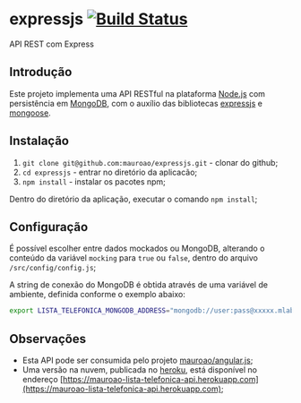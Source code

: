 # expressjs [![Build Status](https://travis-ci.org/mauroao/expressjs.svg?branch=master)](https://travis-ci.org/mauroao/expressjs)

API REST com Express

## Introdução

Este projeto implementa uma API RESTful na plataforma [Node.js](http://nodejs.org) com persistência em [MongoDB](https://www.mongodb.com), com o auxílio das bibliotecas [expressjs](https://expressjs.com) e [mongoose](http://mongoosejs.com).

## Instalação

1. `git clone git@github.com:mauroao/expressjs.git` - clonar do github;
2. `cd expressjs` - entrar no diretório da aplicacão;
3. `npm install` - instalar os pacotes npm;

Dentro do diretório da aplicação, executar o comando `npm install`;

## Configuração

É possível escolher entre dados mockados ou MongoDB, alterando o conteúdo da variável `mocking` para `true` ou `false`, dentro do arquivo `/src/config/config.js`;

A string de conexão do MongoDB é obtida através de uma variável de ambiente, definida conforme o exemplo abaixo:

```bash
export LISTA_TELEFONICA_MONGODB_ADDRESS="mongodb://user:pass@xxxxx.mlab.com:45357/lista-telefonica"
``` 

## Observações

* Esta API pode ser consumida pelo projeto [mauroao/angular.js](https://github.com/mauroao/angular.js);
* Uma versão na nuvem, publicada no [heroku](https://www.heroku.com/home), está disponível no endereço [https://mauroao-lista-telefonica-api.herokuapp.com](https://mauroao-lista-telefonica-api.herokuapp.com);
